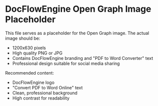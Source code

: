 # DocFlowEngine Open Graph Image Placeholder

This file serves as a placeholder for the Open Graph image.
The actual image should be:
- 1200x630 pixels  
- High quality PNG or JPG
- Contains DocFlowEngine branding and "PDF to Word Converter" text
- Professional design suitable for social media sharing

Recommended content:
- DocFlowEngine logo
- "Convert PDF to Word Online" text
- Clean, professional background
- High contrast for readability
